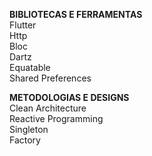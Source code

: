 <b>BIBLIOTECAS E FERRAMENTAS</b>
<br>
Flutter
<br>
Http
<br>
Bloc
<br>
Dartz
<br>
Equatable
<br>
Shared Preferences
<br>

<b>METODOLOGIAS E DESIGNS</b>
<br>
Clean Architecture
<br>
Reactive Programming
<br>
Singleton
<br>
Factory
<br>
